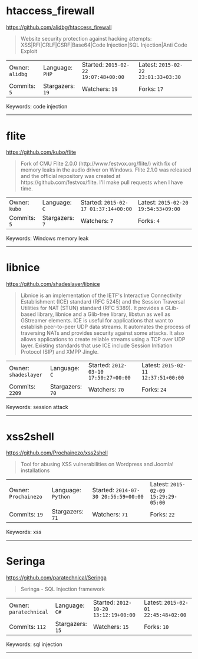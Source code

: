 # htaccess_firewall

https://github.com/alidbg/htaccess_firewall
<blockquote>
Website security protection against hacking attempts: XSS|RFI|CRLF|CSRF|Base64|Code Injection|SQL Injection|Anti Code Exploit
</blockquote>

<table><tr>
<tr><td>Owner: <code>alidbg</code></td>
    <td>Language: <code>PHP</code></td>
    <td>Started: <code>2015-02-22 19:07:48+00:00</code></td>
    <td>Latest: <code>2015-02-22 23:01:33+03:30</code></td></tr>
<tr><td>Commits: <code>5</code></td>
    <td>Stargazers: <code>19</code></td>
    <td>Watchers: <code>19</code></td>
    <td>Forks: <code>17</code></td></tr>
</table>
Keywords: code injection

---

# flite

https://github.com/kubo/flite
<blockquote>
Fork of CMU Flite 2.0.0 (http://www.festvox.org/flite/) with fix of memory leaks in the audio driver on Windows. Flite 2.1.0 was released and the official repository was created at https://github.com/festvox/flite. I'll make pull requests when I have time.
</blockquote>

<table><tr>
<tr><td>Owner: <code>kubo</code></td>
    <td>Language: <code>C</code></td>
    <td>Started: <code>2015-02-17 01:37:14+00:00</code></td>
    <td>Latest: <code>2015-02-20 19:54:53+09:00</code></td></tr>
<tr><td>Commits: <code>5</code></td>
    <td>Stargazers: <code>7</code></td>
    <td>Watchers: <code>7</code></td>
    <td>Forks: <code>4</code></td></tr>
</table>
Keywords: Windows memory leak

---

# libnice

https://github.com/shadeslayer/libnice
<blockquote>
Libnice is an implementation of the IETF's Interactive Connectivity Establishment (ICE) standard (RFC 5245) and the Session Traversal Utilities for NAT (STUN) standard (RFC 5389).  It provides a GLib-based library, libnice and a Glib-free library, libstun as well as GStreamer elements.  ICE is useful for applications that want to establish peer-to-peer UDP data streams. It automates the process of traversing NATs and provides security against some attacks. It also allows applications to create reliable streams using a TCP over UDP layer.  Existing standards that use ICE include Session Initiation Protocol (SIP) and XMPP Jingle.
</blockquote>

<table><tr>
<tr><td>Owner: <code>shadeslayer</code></td>
    <td>Language: <code>C</code></td>
    <td>Started: <code>2012-03-10 17:50:27+00:00</code></td>
    <td>Latest: <code>2015-02-11 12:37:51+00:00</code></td></tr>
<tr><td>Commits: <code>2209</code></td>
    <td>Stargazers: <code>70</code></td>
    <td>Watchers: <code>70</code></td>
    <td>Forks: <code>24</code></td></tr>
</table>
Keywords: session attack

---

# xss2shell

https://github.com/Prochainezo/xss2shell
<blockquote>
Tool for abusing XSS vulnerabilities on Wordpress and Joomla! installations
</blockquote>

<table><tr>
<tr><td>Owner: <code>Prochainezo</code></td>
    <td>Language: <code>Python</code></td>
    <td>Started: <code>2014-07-30 20:56:59+00:00</code></td>
    <td>Latest: <code>2015-02-09 15:29:29-05:00</code></td></tr>
<tr><td>Commits: <code>19</code></td>
    <td>Stargazers: <code>71</code></td>
    <td>Watchers: <code>71</code></td>
    <td>Forks: <code>22</code></td></tr>
</table>
Keywords: xss

---

# Seringa

https://github.com/paratechnical/Seringa
<blockquote>
Seringa - SQL Injection framework
</blockquote>

<table><tr>
<tr><td>Owner: <code>paratechnical</code></td>
    <td>Language: <code>C#</code></td>
    <td>Started: <code>2012-10-20 13:12:19+00:00</code></td>
    <td>Latest: <code>2015-02-01 22:45:48+02:00</code></td></tr>
<tr><td>Commits: <code>112</code></td>
    <td>Stargazers: <code>15</code></td>
    <td>Watchers: <code>15</code></td>
    <td>Forks: <code>10</code></td></tr>
</table>
Keywords: sql injection

---

